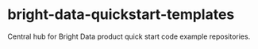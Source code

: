 # bright-data-quickstart-templates
Central hub for Bright Data product quick start code example repositories.
